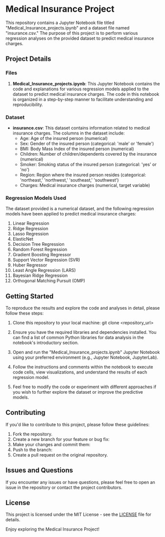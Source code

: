 # Medical Insurance Project

This repository contains a Jupyter Notebook file titled "Medical_Insurance_projects.ipynb" and a dataset file named "insurance.csv." The purpose of this project is to perform various regression analyses on the provided dataset to predict medical insurance charges. 

## Project Details

### Files

1. **Medical_Insurance_projects.ipynb**: This Jupyter Notebook contains the code and explanations for various regression models applied to the dataset to predict medical insurance charges. The code in this notebook is organized in a step-by-step manner to facilitate understanding and reproducibility.

### Dataset

- **insurance.csv**: This dataset contains information related to medical insurance charges. The columns in the dataset include:
  - Age: Age of the insured person (numerical)
  - Sex: Gender of the insured person (categorical: 'male' or 'female')
  - BMI: Body Mass Index of the insured person (numerical)
  - Children: Number of children/dependents covered by the insurance (numerical)
  - Smoker: Smoking status of the insured person (categorical: 'yes' or 'no')
  - Region: Region where the insured person resides (categorical: 'northeast,' 'northwest,' 'southeast,' 'southwest')
  - Charges: Medical insurance charges (numerical, target variable)

### Regression Models Used

The dataset provided is a numerical dataset, and the following regression models have been applied to predict medical insurance charges:

1. Linear Regression
2. Ridge Regression
3. Lasso Regression
4. ElasticNet
5. Decision Tree Regression
6. Random Forest Regression
7. Gradient Boosting Regressor
8. Support Vector Regression (SVR)
9. Huber Regressor
10. Least Angle Regression (LARS)
11. Bayesian Ridge Regression
12. Orthogonal Matching Pursuit (OMP)

## Getting Started

To reproduce the results and explore the code and analyses in detail, please follow these steps:

1. Clone this repository to your local machine:
   git clone <repository_url>

2. Ensure you have the required libraries and dependencies installed. You can find a list of common Python libraries for data analysis in the notebook's introductory section.

3. Open and run the "Medical_Insurance_projects.ipynb" Jupyter Notebook using your preferred environment (e.g., Jupyter Notebook, JupyterLab).

4. Follow the instructions and comments within the notebook to execute code cells, view visualizations, and understand the results of each regression model.

5. Feel free to modify the code or experiment with different approaches if you wish to further explore the dataset or improve the predictive models.

## Contributing

If you'd like to contribute to this project, please follow these guidelines:

1. Fork the repository.
2. Create a new branch for your feature or bug fix:
3. Make your changes and commit them:
4. Push to the branch:
5. Create a pull request on the original repository.

## Issues and Questions

If you encounter any issues or have questions, please feel free to open an issue in the repository or contact the project contributors.

## License

This project is licensed under the MIT License - see the [LICENSE](LICENSE) file for details.

Enjoy exploring the Medical Insurance Project!

